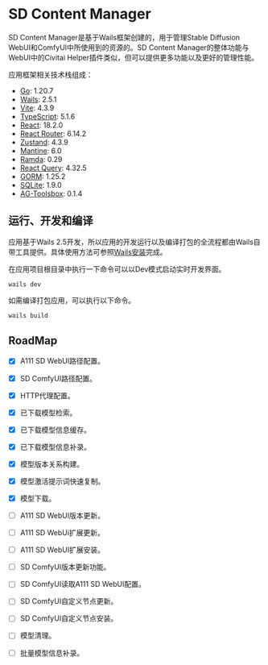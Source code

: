 # SD Content Manager

SD Content Manager是基于Wails框架创建的，用于管理Stable Diffusion WebUI和ComfyUI中所使用到的资源的。SD Content Manager的整体功能与WebUI中的Civitai Helper插件类似，但可以提供更多功能以及更好的管理性能。

应用框架相关技术栈组成：

- [Go](https://golang.google.cn/): 1.20.7
- [Wails](https://wails.io/zh-Hans/): 2.5.1
- [Vite](https://cn.vitejs.dev/): 4.3.9
- [TypeScript](https://www.typescriptlang.org/): 5.1.6
- [React](https://zh-hans.react.dev/): 18.2.0
- [React Router](https://reactrouter.com/en/main): 6.14.2
- [Zustand](https://zustand-demo.pmnd.rs/): 4.3.9
- [Mantine](https://mantine.dev/): 6.0
- [Ramda](https://ramda.cn/): 0.29
- [React Query](https://tanstack.com/query/latest): 4.32.5
- [GORM](https://gorm.io/zh_CN/): 1.25.2
- [SQLite](https://pkg.go.dev/github.com/glebarez/sqlite@v1.9.0): 1.9.0
- [AG-Toolsbox](https://git.archgrid.xyz/xt/ag_toolsbox.git): 0.1.4

## 运行、开发和编译

应用基于Wails 2.5开发，所以应用的开发运行以及编译打包的全流程都由Wails自带工具提供。具体使用方法可参照[Wails安装](https://wails.io/zh-Hans/docs/gettingstarted/installation)完成。

在应用项目根目录中执行一下命令可以以Dev模式启动实时开发界面。

```base
wails dev
```

如需编译打包应用，可以执行以下命令。

```bash
wails build
```

## RoadMap

- [x] A111 SD WebUI路径配置。
- [x] SD ComfyUI路径配置。
- [x] HTTP代理配置。
- [x] 已下载模型检索。
- [x] 已下载模型信息缓存。
- [x] 已下载模型信息补录。
- [x] 模型版本关系构建。
- [x] 模型激活提示词快速复制。
- [x] 模型下载。
- [ ] A111 SD WebUI版本更新。
- [ ] A111 SD WebUi扩展更新。
- [ ] A111 SD WebUI扩展安装。
- [ ] SD ComfyUI版本更新功能。
- [ ] SD ComfyUI读取A111 SD WebUI配置。
- [ ] SD ComfyUI自定义节点更新。
- [ ] SD ComfyUI自定义节点安装。
- [ ] 模型清理。
- [ ] 批量模型信息补录。

